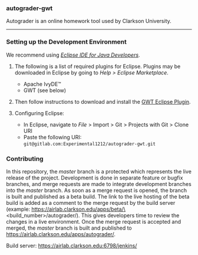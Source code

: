 ### autograder-gwt

Autograder is an online homework tool used by Clarkson University.

---

### Setting up the Development Environment

We recommend using [_Eclipse IDE for Java Developers_](http://www.eclipse.org/downloads/eclipse-packages/).

1. The following is a list of required plugins for Eclipse. Plugins may be downloaded in Eclipse by going to _Help > Eclipse Marketplace_.
   * Apache IvyDE&trade;
   * GWT (see below)

2. Then follow instructions to download and install the [GWT Eclipse Plugin](http://gwt-plugins.github.io/documentation/gwt-eclipse-plugin/Download.html).

3. Configuring Eclipse:
   * In Eclipse, navigate to _File_ > Import > Git > Projects with Git > Clone URI
   * Paste the following URI: ```git@gitlab.com:Experimental1212/autograder-gwt.git```

### Contributing

In this repository, the _master_ branch is a protected which represents the 
live release of the project. Development is done in separate feature or bugfix 
branches, and merge requests are made to integrate development branches into the 
_master_ branch. As soon as a merge request is opened, the branch is built and 
published as a beta build. The link to the live hosting of the beta build is 
added as a comment to the merge request by the build server (example: 
https://airlab.clarkson.edu/apps/beta/\<build_number\>/autograder/). This gives 
developers time to review the changes in a live environment. Once the merge 
request is accepted and merged, the _master_ branch is built and published to 
https://airlab.clarkson.edu/apps/autograder/.

Build server: https://airlab.clarkson.edu:6798/jenkins/
